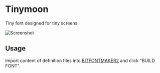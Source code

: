 Tinymoon
========

Tiny font designed for tiny screens.

![Screenshot](https://dl.dropboxusercontent.com/u/31448207/imgs/Screen%20Shot%202014-08-20%20at%2011.51.40%20AM.png)

Usage
-----

Import content of definition files into [BITFONTMAKER2](http://www.pentacom.jp/pentacom/bitfontmaker2/) and click "BUILD FONT".
